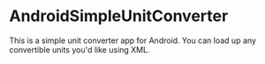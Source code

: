 # AndroidSimpleUnitConverter
This is a simple unit converter app for Android. You can load up any convertible units you'd like using XML.
